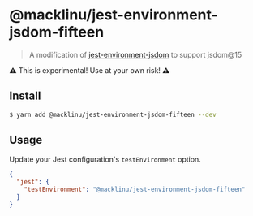 # @macklinu/jest-environment-jsdom-fifteen

> A modification of [jest-environment-jsdom](https://github.com/facebook/jest/tree/v24.8.0/packages/jest-environment-jsdom) to support jsdom@15

:warning: This is experimental! Use at your own risk! :warning:

## Install

```sh
$ yarn add @macklinu/jest-environment-jsdom-fifteen --dev
```

## Usage

Update your Jest configuration's `testEnvironment` option.

```json
{
  "jest": {
    "testEnvironment": "@macklinu/jest-environment-jsdom-fifteen"
  }
}
```
